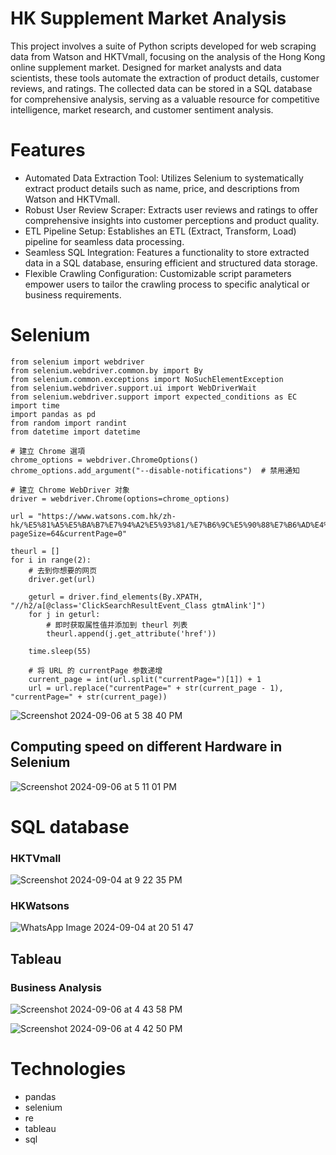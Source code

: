 # HK Supplement Market Analysis

This project involves a suite of Python scripts developed for web scraping data from Watson and HKTVmall, focusing on the analysis of the Hong Kong online supplement market. Designed for market analysts and data scientists, these tools automate the extraction of product details, customer reviews, and ratings. The collected data can be stored in a SQL database for comprehensive analysis, serving as a valuable resource for competitive intelligence, market research, and customer sentiment analysis.

# Features
- Automated Data Extraction Tool: Utilizes Selenium to systematically extract product details such as name, price, and descriptions from Watson and HKTVmall.
- Robust User Review Scraper: Extracts user reviews and ratings to offer comprehensive insights into customer perceptions and product quality.
- ETL Pipeline Setup: Establishes an ETL (Extract, Transform, Load) pipeline for seamless data processing.
- Seamless SQL Integration: Features a functionality to store extracted data in a SQL database, ensuring efficient and structured data storage.
- Flexible Crawling Configuration: Customizable script parameters empower users to tailor the crawling process to specific analytical or business requirements.


# Selenium

```
from selenium import webdriver
from selenium.webdriver.common.by import By
from selenium.common.exceptions import NoSuchElementException
from selenium.webdriver.support.ui import WebDriverWait
from selenium.webdriver.support import expected_conditions as EC
import time
import pandas as pd
from random import randint
from datetime import datetime

# 建立 Chrome 選項
chrome_options = webdriver.ChromeOptions()
chrome_options.add_argument("--disable-notifications")  # 禁用通知

# 建立 Chrome WebDriver 对象
driver = webdriver.Chrome(options=chrome_options)

url = "https://www.watsons.com.hk/zh-hk/%E5%81%A5%E5%BA%B7%E7%94%A2%E5%93%81/%E7%B6%9C%E5%90%88%E7%B6%AD%E4%BB%96%E5%91%BD/c/040313?pageSize=64&currentPage=0"

theurl = []
for i in range(2):
    # 去到你想要的网页
    driver.get(url)
    
    geturl = driver.find_elements(By.XPATH, "//h2/a[@class='ClickSearchResultEvent_Class gtmAlink']")
    for j in geturl:
        # 即时获取属性值并添加到 theurl 列表
        theurl.append(j.get_attribute('href'))
        
    time.sleep(55)
    
    # 将 URL 的 currentPage 参数递增
    current_page = int(url.split("currentPage=")[1]) + 1
    url = url.replace("currentPage=" + str(current_page - 1), "currentPage=" + str(current_page))
```
![Screenshot 2024-09-06 at 5 38 40 PM](https://github.com/user-attachments/assets/6b55fe1d-2c4c-4ef3-891b-c4e7028c72e5)



## Computing speed on different Hardware in Selenium
![Screenshot 2024-09-06 at 5 11 01 PM](https://github.com/user-attachments/assets/0441e48e-64aa-41a5-89be-ff3b7c052037)




# SQL database
### HKTVmall 
![Screenshot 2024-09-04 at 9 22 35 PM](https://github.com/user-attachments/assets/5a2f522a-ece2-4db8-93f8-0b166b9276d7) 

### HKWatsons 
![WhatsApp Image 2024-09-04 at 20 51 47](https://github.com/user-attachments/assets/7bb63ea1-1b7f-4823-bd9e-db5ed68e3709)

## Tableau
### Business Analysis
![Screenshot 2024-09-06 at 4 43 58 PM](https://github.com/user-attachments/assets/cf780a51-ecc4-4f4a-9ff8-d6b68ef2c389)


![Screenshot 2024-09-06 at 4 42 50 PM](https://github.com/user-attachments/assets/e912e304-2853-4048-9394-f591b9a91071)

# Technologies

- pandas
- selenium
- re
- tableau
- sql




